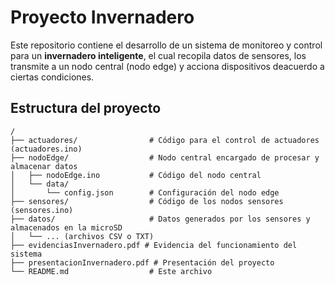 # Proyecto Invernadero

Este repositorio contiene el desarrollo de un sistema de monitoreo y control para un **invernadero inteligente**, el cual recopila datos de sensores, los transmite a un nodo central (nodo edge) y acciona dispositivos deacuerdo a ciertas condiciones.

## Estructura del proyecto

```plaintext
/
├── actuadores/                # Código para el control de actuadores (actuadores.ino)
├── nodoEdge/                  # Nodo central encargado de procesar y almacenar datos
│   ├── nodoEdge.ino           # Código del nodo central
│   └── data/
│       └── config.json        # Configuración del nodo edge 
├── sensores/                  # Código de los nodos sensores (sensores.ino)
├── datos/                     # Datos generados por los sensores y almacenados en la microSD
│   └── ... (archivos CSV o TXT)
├── evidenciasInvernadero.pdf # Evidencia del funcionamiento del sistema 
├── presentacionInvernadero.pdf # Presentación del proyecto
└── README.md                  # Este archivo

